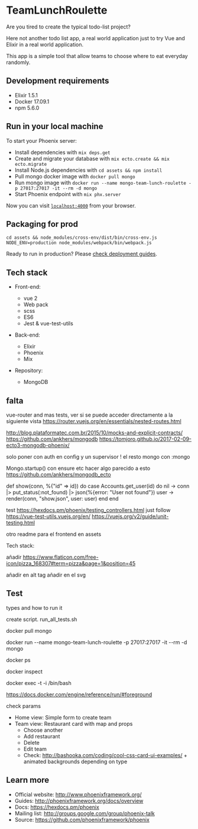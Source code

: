 # TeamLunchRoulette

Are you tired to create the typical todo-list project? 

Here not another todo list app, a real world application just to try Vue and Elixir in a real world application.

This app is a simple tool that allow teams to choose where to eat everyday randomly.

    
## Development requirements

- Elixir 1.5.1
- Docker 17.09.1 
- npm 5.6.0

## Run in your local machine

To start your Phoenix server:

  * Install dependencies with `mix deps.get`
  * Create and migrate your database with `mix ecto.create && mix ecto.migrate`
  * Install Node.js dependencies with `cd assets && npm install`
  * Pull mongo docker image with `docker pull mongo`
  * Run mongo image with `docker run --name mongo-team-lunch-roulette -p 27017:27017 -it --rm -d mongo` 
  * Start Phoenix endpoint with `mix phx.server`

Now you can visit [`localhost:4000`](http://localhost:4000) from your browser.


## Packaging for prod

```
cd assets && node_modules/cross-env/dist/bin/cross-env.js NODE_ENV=production node_modules/webpack/bin/webpack.js
```

Ready to run in production? Please [check deployment guides](http://www.phoenixframework.org/docs/deployment).

## Tech stack

- Front-end: 
    - vue 2 
    - Web pack
    - scss
    - ES6
    - Jest & vue-test-utils
    
- Back-end:
    - Elixir
    - Phoenix
    - Mix
    
- Repository:
    - MongoDB


falta
-----

vue-router and mas tests, ver si se puede acceder directamente a la siguiente vista
https://router.vuejs.org/en/essentials/nested-routes.html

http://blog.plataformatec.com.br/2015/10/mocks-and-explicit-contracts/
https://github.com/ankhers/mongodb
https://tomjoro.github.io/2017-02-09-ecto3-mongodb-phoenix/

solo poner con auth en config y un supervisor ! el resto mongo con :mongo


Mongo.startup() con ensure etc
hacer algo parecido a esto
https://github.com/ankhers/mongodb_ecto

def show(conn, %{"id" => id}) do
  case Accounts.get_user(id) do
    nil ->
      conn
      |> put_status(:not_found)
      |> json(%{error: "User not found"})
    user ->
      render(conn, "show.json", user: user)
  end
end

test
https://hexdocs.pm/phoenix/testing_controllers.html
just follow https://vue-test-utils.vuejs.org/en/
https://vuejs.org/v2/guide/unit-testing.html

otro readme para el frontend en assets 

Tech stack: 


añadir 
https://www.flaticon.com/free-icon/pizza_168307#term=pizza&page=1&position=45

añadir en alt tag
añadir en el svg 

## Test

types and how to run it

create script. run_all_tests.sh

docker pull mongo

docker run --name mongo-team-lunch-roulette -p 27017:27017 -it --rm -d mongo 

docker ps

docker inspect <id>

docker exec -t -i <id> /bin/bash

https://docs.docker.com/engine/reference/run/#foreground 

check params



- Home view: Simple form to create team
- Team view: Restaurant card with map and props
    - Choose another
    - Add restaurant
    - Delete
    - Edit team
    - Check: http://bashooka.com/coding/cool-css-card-ui-examples/ + animated backgrounds depending on type


## Learn more

  * Official website: http://www.phoenixframework.org/
  * Guides: http://phoenixframework.org/docs/overview
  * Docs: https://hexdocs.pm/phoenix
  * Mailing list: http://groups.google.com/group/phoenix-talk
  * Source: https://github.com/phoenixframework/phoenix
